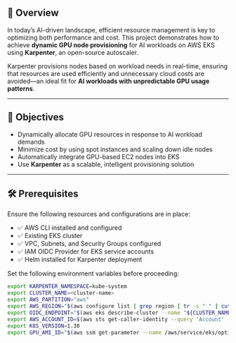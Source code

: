## 🚀 Overview

In today’s AI-driven landscape, efficient resource management is key to optimizing both performance and cost. This project demonstrates how to achieve **dynamic GPU node provisioning** for AI workloads on AWS EKS using **Karpenter**, an open-source autoscaler.

Karpenter provisions nodes based on workload needs in real-time, ensuring that resources are used efficiently and unnecessary cloud costs are avoided—an ideal fit for **AI workloads with unpredictable GPU usage patterns**.

---

## 📌 Objectives

- Dynamically allocate GPU resources in response to AI workload demands
- Minimize cost by using spot instances and scaling down idle nodes
- Automatically integrate GPU-based EC2 nodes into EKS
- Use **Karpenter** as a scalable, intelligent provisioning solution

---

## 🛠️ Prerequisites

Ensure the following resources and configurations are in place:

- ✅ AWS CLI installed and configured
- ✅ Existing EKS cluster
- ✅ VPC, Subnets, and Security Groups configured
- ✅ IAM OIDC Provider for EKS service accounts
- ✅ Helm installed for Karpenter deployment

Set the following environment variables before proceeding:

```bash
export KARPENTER_NAMESPACE=kube-system
export CLUSTER_NAME=<cluster-name>
export AWS_PARTITION="aws"
export AWS_REGION="$(aws configure list | grep region | tr -s " " | cut -d" " -f3)"
export OIDC_ENDPOINT="$(aws eks describe-cluster --name "${CLUSTER_NAME}" --query "cluster.identity.oidc.issuer" --output text)"
export AWS_ACCOUNT_ID=$(aws sts get-caller-identity --query 'Account' --output text)
export K8S_VERSION=1.30
export GPU_AMI_ID="$(aws ssm get-parameter --name /aws/service/eks/optimized-ami/${K8S_VERSION}/amazon-linux-2-gpu/recommended/image_id --query Parameter.Value --output text)"
